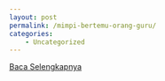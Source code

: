 ```yaml
---
layout: post
permalink: /mimpi-bertemu-orang-guru/
categories:
    - Uncategorized
---
```


[Baca Selengkapnya](/01)